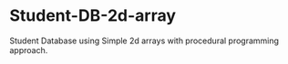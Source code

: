 # Student-DB-2d-array
Student Database using Simple 2d arrays with procedural programming approach.
